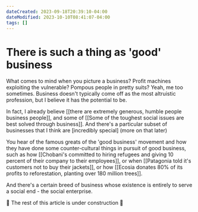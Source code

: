 ```yaml
---
dateCreated: 2023-09-18T20:39:10-04:00
dateModified: 2023-10-10T08:41:07-04:00
tags: []
---
```


# There is such a thing as 'good' business

What comes to mind when you picture a business? Profit machines exploiting the vulnerable? Pompous people in pretty suits? Yeah, me too sometimes. Business doesn't typically come off as the most altruistic profession, but I believe it has the potential to be.

In fact, I already believe [[there are extremely generous, humble people business people]], and some of [[Some of the toughest social issues are best solved through business]]. And there's a particular subset of businesses that I think are [incredibly special] (more on that later)

You hear of the famous greats of the 'good business' movement and how they have done some counter-cultural things in pursuit of good business, such as how [[Chobani's committed to hiring refugees and giving 10 percent of their company to their employees]], or when [[Patagonia told it's customers not to buy their jackets]], or how [[Ecosia donates 80% of its profits to reforestation, planting over 180 million trees]]. 

And there's a certain breed of business whose existence is entirely to serve a social end - the social enterprise. 

🚧 The rest of this article is under construction 🚧